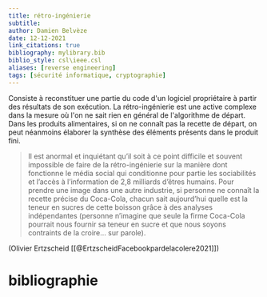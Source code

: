 ```yaml
---
title: rétro-ingénierie
subtitle:
author: Damien Belvèze
date: 12-12-2021
link_citations: true
bibliography: mylibrary.bib
biblio_style: csl\ieee.csl
aliases: [reverse engineering]
tags: [sécurité informatique, cryptographie]
---
```


Consiste à reconstituer une  partie du code d'un logiciel propriétaire à partir des résultats de son exécution. 
La rétro-ingénierie est une active complexe dans la mesure où l'on ne sait rien en général de l'algorithme de départ. 
Dans les produits alimentaires, si on ne connaît pas la recette de départ, on peut néanmoins élaborer la synthèse des éléments présents dans le produit fini. 

> Il est anormal et inquiétant qu’il soit à ce point difficile et souvent impossible de faire de la rétro-ingénierie sur la manière dont fonctionne le média social qui conditionne pour partie les sociabilités et l’accès à l’information de 2,8 milliards d’êtres humains. Pour prendre une image dans une autre industrie, si personne ne connaît la recette précise du Coca-Cola, chacun sait aujourd’hui quelle est la teneur en sucres de cette boisson grâce à des analyses indépendantes (personne n’imagine que seule la firme Coca-Cola pourrait nous fournir sa teneur en sucre et que nous soyons contraints de la croire… sur parole). 

(Olivier Ertzscheid [[@ErtzscheidFacebookpardelacolere2021]])





# bibliographie

